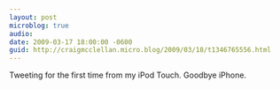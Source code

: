 ```yaml
---
layout: post
microblog: true
audio: 
date: 2009-03-17 18:00:00 -0600
guid: http://craigmcclellan.micro.blog/2009/03/18/t1346765556.html
---
```

Tweeting for the first time from my iPod Touch. Goodbye iPhone.
